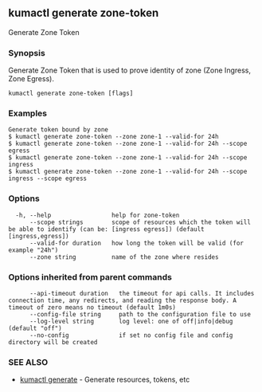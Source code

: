 ## kumactl generate zone-token

Generate Zone Token

### Synopsis

Generate Zone Token that is used to prove identity of zone (Zone Ingress, Zone Egress).

```
kumactl generate zone-token [flags]
```

### Examples

```
Generate token bound by zone
$ kumactl generate zone-token --zone zone-1 --valid-for 24h
$ kumactl generate zone-token --zone zone-1 --valid-for 24h --scope egress
$ kumactl generate zone-token --zone zone-1 --valid-for 24h --scope ingress
$ kumactl generate zone-token --zone zone-1 --valid-for 24h --scope ingress --scope egress
```

### Options

```
  -h, --help                 help for zone-token
      --scope strings        scope of resources which the token will be able to identify (can be: [ingress egress]) (default [ingress,egress])
      --valid-for duration   how long the token will be valid (for example "24h")
      --zone string          name of the zone where resides
```

### Options inherited from parent commands

```
      --api-timeout duration   the timeout for api calls. It includes connection time, any redirects, and reading the response body. A timeout of zero means no timeout (default 1m0s)
      --config-file string     path to the configuration file to use
      --log-level string       log level: one of off|info|debug (default "off")
      --no-config              if set no config file and config directory will be created
```

### SEE ALSO

* [kumactl generate](kumactl_generate.md)	 - Generate resources, tokens, etc

